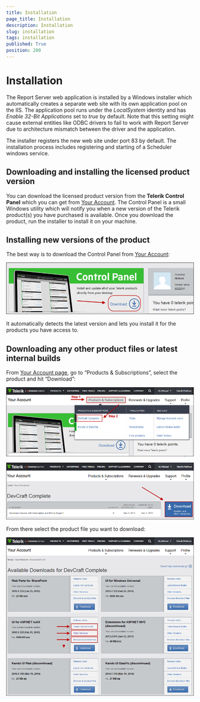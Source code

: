 ```yaml
---
title: Installation
page_title: Installation
description: Installation
slug: installation
tags: installation
published: True
position: 200
---
```


# Installation



The Report Server web application is installed by a Windows installer which automatically creates a separate web site with its own application pool on the IIS. The application pool runs under the *LocalSystem* identity and has *Enable 32-Bit Applications* set to *true* by default. Note that this setting might cause external entities like ODBC drivers to fail to work with Report Server due to architecture mismatch between the driver and the application.

The installer registers the new web site under port 83 by default. The installation process includes registering and starting of a Scheduler windows service.

## Downloading and installing the licensed product version

You can download the licensed product version from the **Telerik Control Panel** which you can get from [Your Account](http://www.telerik.com/account). The Control Panel is a small Windows utility which will notify you when a new version of the Telerik product(s) you have purchased is available. Once you download the product, run the installer to install it on your machine.

## Installing new versions of the product

The best way is to download the Control Panel from [Your Account](http://www.telerik.com/account/):

![control panel](../images/report-server-images/control-panel.png)

It automatically detects the latest version and lets you install it for the products you have access to.

## Downloading any other product files or latest internal builds

From [Your Account page](http://www.telerik.com/account/), go to “Products & Subscriptions”, select the product and hit “Download”:

![latest internal build step 1](../images/report-server-images/latest-internal-build.png)

![latest internal build step 2](../images/report-server-images/latest-internal-build-2.png)

From there select the product file you want to download:

![latest internal build step 3](../images/report-server-images/latest-internal-build-3.png)
